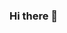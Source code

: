 ### Hi there 👋

<!--
**tonomolla6/tonomolla6** is a ✨ _special_ ✨ repository because its `README.md` (this file) appears on your GitHub profile.

Here are some ideas to get you started:

[Tono's github stats](https://github-readme-stats.vercel.app/api?username=tonomolla6&theme=gruvbox&show_icons=true)
[Tono's github stats](https://github-readme-stats.vercel.app/api/top-langs/?username=tonomolla6&theme=gruvbox&show_icons=true)
[Tono's GitHub stats](https://github-readme-stats.vercel.app/api?username=tonomolla6&show_icons=true&theme=radical)

- 🔭 I’m currently working on ...
- 🌱 I’m currently learning ...
- 👯 I’m looking to collaborate on ...
- 🤔 I’m looking for help with ...
- 💬 Ask me about ...
- 📫 How to reach me: ...
- 😄 Pronouns: ...
- ⚡ Fun fact: ...
-->
